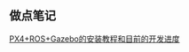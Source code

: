 ## 做点笔记
[PX4+ROS+Gazebo的安装教程和目前的开发进度](https://github.com/Nangong-Yufeng/flight-control/blob/main/PX4%E5%AE%89%E8%A3%85%E6%95%99%E7%A8%8B%E4%B8%8E%E5%BC%80%E5%8F%91%E8%BF%9B%E5%BA%A6.md)
